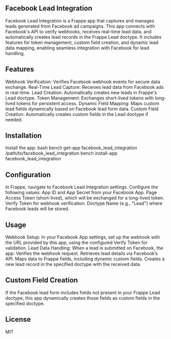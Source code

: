 ## Facebook Lead Integration
Facebook Lead Integration is a Frappe app that captures and manages leads generated from Facebook ad campaigns. This app connects with Facebook's API to verify webhooks, receives real-time lead data, and automatically creates lead records in the Frappe Lead doctype. It includes features for token management, custom field creation, and dynamic lead data mapping, enabling seamless integration with Facebook for lead handling.

## Features
Webhook Verification: Verifies Facebook webhook events for secure data exchange.
Real-Time Lead Capture: Receives lead data from Facebook ads in real-time.
Lead Creation: Automatically creates new leads in Frappe's Lead doctype.
Token Management: Exchanges short-lived tokens with long-lived tokens for persistent access.
Dynamic Field Mapping: Maps custom lead fields dynamically based on Facebook lead form data.
Custom Field Creation: Automatically creates custom fields in the Lead doctype if needed.

## Installation
Install the app:
bash
bench get-app facebook_lead_integration /path/to/facebook_lead_integration
bench install-app facebook_lead_integration

## Configuration
In Frappe, navigate to Facebook Lead Integration settings.
Configure the following values:
App ID and App Secret from your Facebook App.
Page Access Token (short-lived), which will be exchanged for a long-lived token.
Verify Token for webhook verification.
Doctype Name (e.g., "Lead") where Facebook leads will be stored.

## Usage
Webhook Setup: In your Facebook App settings, set up the webhook with the URL provided by this app, using the configured Verify Token for validation.
Lead Data Handling: When a lead is submitted on Facebook, the app:
Verifies the webhook request.
Retrieves lead details via Facebook’s API.
Maps data to Frappe fields, including dynamic custom fields.
Creates a new lead record in the specified doctype with the received data.

## Custom Field Creation
If the Facebook lead form includes fields not present in your Frappe Lead doctype, this app dynamically creates those fields as custom fields in the specified doctype.

## License
MIT
